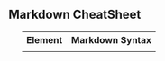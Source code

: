 <article class="mb-5" id="markdown">
<content>
<h2>Markdown CheatSheet </h2>
<ul>
 <table style="width:100%">
    <tr>
    <th>Element</th>
    <th>Markdown Syntax</th> 
  </tr>
  <tr>
    <td><a href="https://www.markdownguide.org/basic-syntax/#headings>Heading</a></td>
    <td>  `# H1`<br>`## H2`<br>`### H3`  </td> 
  </tr>
 
</table>
  
 </ul>
 </content>
